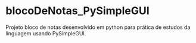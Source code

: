# blocoDeNotas_PySimpleGUI
Projeto bloco de notas desenvolvido em python para prática de estudos da linguagem usando PySimpleGUI.
